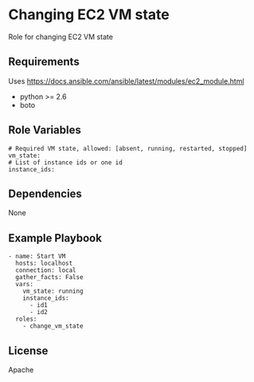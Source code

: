 Changing EC2 VM state
=========

Role for changing EC2 VM state

Requirements
------------

Uses https://docs.ansible.com/ansible/latest/modules/ec2_module.html

 - python >= 2.6
 - boto

Role Variables
--------------

    # Required VM state, allowed: [absent, running, restarted, stopped]
    vm_state: 
    # List of instance ids or one id
    instance_ids: 

Dependencies
------------

None

Example Playbook
----------------

    - name: Start VM
      hosts: localhost
      connection: local
      gather_facts: False
      vars:
        vm_state: running
        instance_ids: 
          - id1
          - id2
      roles:
        - change_vm_state

License
-------

Apache
